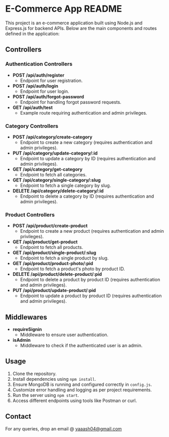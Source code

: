 # E-Commerce App README

This project is an e-commerce application built using Node.js and Express.js for backend APIs. Below are the main components and routes defined in the application:

## Controllers

### Authentication Controllers

- **POST /api/auth/register**
  - Endpoint for user registration.
- **POST /api/auth/login**
  - Endpoint for user login.
- **POST /api/auth/forgot-password**
  - Endpoint for handling forgot password requests.
- **GET /api/auth/test**
  - Example route requiring authentication and admin privileges.

### Category Controllers

- **POST /api/category/create-category**
  - Endpoint to create a new category (requires authentication and admin privileges).
- **PUT /api/category/update-category/:id**
  - Endpoint to update a category by ID (requires authentication and admin privileges).
- **GET /api/category/get-category**
  - Endpoint to fetch all categories.
- **GET /api/category/single-category/:slug**
  - Endpoint to fetch a single category by slug.
- **DELETE /api/category/delete-category/:id**
  - Endpoint to delete a category by ID (requires authentication and admin privileges).

### Product Controllers

- **POST /api/product/create-product**
  - Endpoint to create a new product (requires authentication and admin privileges).
- **GET /api/product/get-product**
  - Endpoint to fetch all products.
- **GET /api/product/single-product/:slug**
  - Endpoint to fetch a single product by slug.
- **GET /api/product/product-photo/:pid**
  - Endpoint to fetch a product's photo by product ID.
- **DELETE /api/product/delete-product/:pid**
  - Endpoint to delete a product by product ID (requires authentication and admin privileges).
- **PUT /api/product/update-product/:pid**
  - Endpoint to update a product by product ID (requires authentication and admin privileges).

## Middlewares

- **requireSignin**
  - Middleware to ensure user authentication.
- **isAdmin**
  - Middleware to check if the authenticated user is an admin.

## Usage

1. Clone the repository.
2. Install dependencies using `npm install`.
3. Ensure MongoDB is running and configured correctly in `config.js`.
4. Customize error handling and logging as per project requirements.
5. Run the server using `npm start`.
6. Access different endpoints using tools like Postman or curl.

## Contact
For any queries, drop an email @ yaaash04@gmail.com

